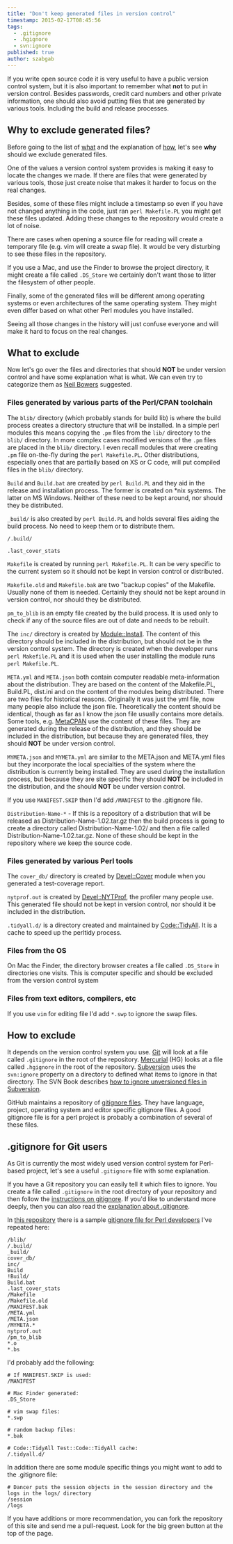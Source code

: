 ```yaml
---
title: "Don't keep generated files in version control"
timestamp: 2015-02-17T08:45:56
tags:
  - .gitignore
  - .hgignore
  - svn:ignore
published: true
author: szabgab
---
```



If you write open source code it is very useful to have a public version control system, but it is also
important to remember what <b>not</b> to put in version control. Besides passwords, credit card numbers and other
private information, one should also avoid putting files that are generated by various tools.
Including the build and release processes.


<h2 id="why">Why to exclude generated files?</h2>

Before going to the list of [what](#what) and the explanation of [how](#how), let's see <b>why</b> should we exclude generated files.

One of the values a version control system provides is making it easy to locate the changes we made. If there are
files that were generated by various tools, those just create noise that makes it harder to focus on the real changes.

Besides, some of these files might include a timestamp so even if you have not changed anything in the code,
just ran `perl Makefile.PL` you might get these files updated. Adding these changes to the repository would
create a lot of noise.

There are cases when opening a source file for reading will create a temporary file (e.g. vim will create a swap file).
It would be very disturbing to see these files in the repository.

If you use a Mac, and use the Finder to browse the project directory, it might create a file called `.DS_Store`
we certainly don't want those to litter the filesystem of other people.

Finally, some of the generated files will be different among operating systems or even architectures of the same
operating system. They might even differ based on what other Perl modules you have installed.

Seeing all those changes in the history will just confuse everyone and will make it hard to focus on the
real changes.
 
<h2 id="what">What to exclude</h2>

Now let's go over the files and directories that should <b>NOT</b> be under version control and have some explanation
what is what. We can even try to categorize them as [Neil Bowers](http://neilb.org/) suggested.

<h3>Files generated by various parts of the Perl/CPAN toolchain</h3>

The `blib/` directory (which probably stands for build lib) is where the build process creates a directory structure
that will be installed. In a simple perl modules this means copying the `.pm` files from the `lib/` directory
to the `blib/` directory. In more complex cases modified versions of the `.pm` files are placed in the
`blib/` directory. I even recall modules that were creating `.pm` file on-the-fly during the `perl Makefile.PL`.
Other distributions, especially ones that are partially based on XS or C code, will put compiled files in the `blib/`
directory.

`Build` and `Build.bat` are created by `perl Build.PL` and they aid in the release and installation process.
The former is created on *nix systems. The latter on MS Windows. Neither of these need to be kept around, nor should they be distributed.

`_build/` is also created by `perl Build.PL` and holds several files aiding the build process. No need
to keep them or to distribute them.

`/.build/`

`.last_cover_stats`

`Makefile` is created by running `perl Makefile.PL`. It can be very specific to the current system so
it should not be kept in version control or distributed.

`Makefile.old` and `Makefile.bak` are two "backup copies" of the Makefile. Usually none of them is needed.
Certainly they should not be kept around in version control, nor should they be distributed.

`pm_to_blib` is an empty file created by the build process. It is used only to check if any of the source files are
out of date and needs to be rebuilt.

The `inc/` directory is created by [Module::Install](https://metacpan.org/pod/Module::Install). The content
of this directory should be included in the distribution, but should not be in the version control system. The directory
is created when the developer runs `perl Makefile.PL` and it is used when the user installing the module runs
`perl Makefile.PL`.

`META.yml` and `META.json` both contain computer readable meta-information about the distribution. They
are based on the content of the Makefile.PL, Build.PL, dist.ini and on the content of the modules being distributed.
There are two files for historical reasons. Originally it was just the yml file, now many people also include the json file.
Theoretically the content should be identical, though as far as I know the json file usually contains more details.
Some tools, e.g. [MetaCPAN](https://metacpan.org/) use the content of these files.
They are generated during the release of the distribution, and they should be included in the distribution,
but because they are generated files, they should <b>NOT</b> be under version control.

`MYMETA.json` and `MYMETA.yml` are similar to the META.json and META.yml files but they incorporate the
local specialties of the system where the distribution is currently being installed. They are used during the installation process,
but because they are site specific they should <b>NOT</b> be included in the distribution, and the should <b>NOT</b>
be under version control.

If you use `MANIFEST.SKIP` then I'd add `/MANIFEST` to the .gitignore file. 

`Distribution-Name-*` - If this is a repository of a distribution that will be released as Distribution-Name-1.02.tar.gz then
the build process is going to create a directory called Distribution-Name-1.02/ and then a
file called Distribution-Name-1.02.tar.gz. None of these should be kept in the repository where we keep the source code.

<h3>Files generated by various Perl tools</h3>

The `cover_db/` directory is created by [Devel::Cover](https://metacpan.org/pod/Devel::Cover) module when
you generated a test-coverage report.

`nytprof.out` is created by [Devel::NYTProf](https://metacpan.org/pod/Devel::NYTProf), the profiler
many people use. This generated file should not be kept in version control, nor should it be included in the distribution.

`.tidyall.d/` is a directory created and maintained by [Code::TidyAll](https://metacpan.org/pod/Code::TidyAll).
It is a cache to speed up the perltidy process.

<h3>Files from the OS</h3>

On Mac the Finder, the directory browser creates a file called `.DS_Store` in directories
one visits. This is computer specific and should be excluded from the version control system

<h3>Files from text editors, compilers, etc</h3>

If you use `vim` for editing file I'd add `*.swp` to ignore  the swap files.

<h2 id="how">How to exclude</h2>

It depends on the version control system you use. [Git](http://git-scm.com/) will look at a file called `.gitignore` in the root
of the repository. [Mercurial](http://mercurial.selenic.com/) (HG) looks at a file called `.hgignore`
in the root of the repository.  [Subversion](https://subversion.apache.org/) uses the `svn:ignore` property
on a directory to defined what items to ignore in that directory.  The SVN Book describes
[how to ignore unversioned files in Subversion](http://svnbook.red-bean.com/en/1.7/svn.advanced.props.special.ignore.html).

GitHub maintains a repository of [gitignore files](https://github.com/github/gitignore).
They have language, project, operating system and editor specific gitignore files. A good gitignore file
is for a perl project is probably a combination of several of these files.

## .gitignore for Git users

As Git is currently the most widely used version control system for Perl-based project, let's see a
useful `.gitignore` file with some explanation.

If you have a Git repository you can easily tell it which files to ignore.
You create a file called `.gitignore` in the root directory
of your repository and then follow the [instructions on gitignore](https://help.github.com/articles/ignoring-files/).
If you'd like to understand more deeply, then you can also read the
[explanation about .gitignore](http://git-scm.com/docs/gitignore).

In [this repository](https://github.com/github/gitignore) there is a sample 
[gitignore file for Perl developers](https://github.com/github/gitignore/blob/master/Perl.gitignore)
I've repeated here:

```
/blib/
/.build/
_build/
cover_db/
inc/
Build
!Build/
Build.bat
.last_cover_stats
/Makefile
/Makefile.old
/MANIFEST.bak
/META.yml
/META.json
/MYMETA.*
nytprof.out
/pm_to_blib
*.o
*.bs
```

I'd probably add the following:

```
# If MANIFEST.SKIP is used:
/MANIFEST

# Mac Finder generated:
.DS_Store

# vim swap files:
*.swp

# random backup files:
*.bak

# Code::TidyAll Test::Code::TidyAll cache:
/.tidyall.d/
```


In addition there are some module specific things you might want to add to the .gitignore file:

```
# Dancer puts the session objects in the session directory and the logs in the logs/ directory
/session
/logs
```


If you have additions or more recommendation, you can fork the repository of this site and send me a pull-request.
Look for the big green button at the top of the page.


